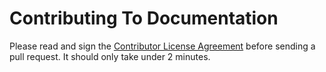 Contributing To Documentation
=============================

Please read and sign the [Contributor License Agreement](http://www.clahub.com/agreements/RazorFlow/docs) before sending a pull request. It should only take under 2 minutes.
